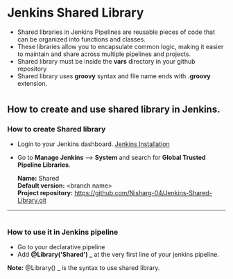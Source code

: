 # Jenkins Shared Library
- Shared libraries in Jenkins Pipelines are reusable pieces of code that can be organized into functions and classes.
- These libraries allow you to encapsulate common logic, making it easier to maintain and share across multiple pipelines and projects.
- Shared library must be inside the **vars** directory in your github repository
- Shared library uses **groovy** syntax and file name ends with **.groovy** extension. 

#
## How to create and use shared library in Jenkins.

### How to create Shared library
- Login to your Jenkins dashboard. <a href="">Jenkins Installation</a>
- Go to **Manage Jenkins** --> **System** and search for **Global Trusted Pipeline Libraries**.

  **Name:** Shared <br>
  **Default version:** \<branch name><br>
  **Project repository:** https://github.com/Nisharg-04/Jenkins-Shared-Library.git <br>
****


#
### How to use it in Jenkins pipeline
- Go to your declarative pipeline
- Add **@Library('Shared') _** at the very first line of your jenkins pipeline.

**Note:** @Library() _ is the syntax to use shared library.
